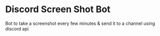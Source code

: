# Discord Screen Shot Bot
Bot to take a screenshot every few minutes &amp; send it to a channel using discord api
